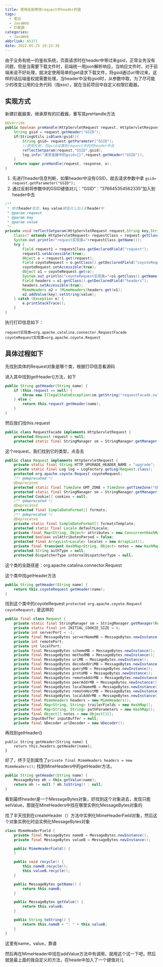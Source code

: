 ```yaml
---
title: 使用反射修改request中header的值
tags:
  - 笔记
  - JavaWeb
  - 拦截器
categories:
  - JavaWeb
abbrlink: 65371
date: 2022-05-25 19:23:39
---
```

由于业务有统一的鉴权系统，页面请求时在header中带过来gsid，正常业务没有问题，但是当需要下载文件时，前端统一用json解析响应，当响应文件时，对于前端来说不好处理，就决定使用简单的get请求下载文件，将gsid通过url带过来，这样的话后端鉴权就需要处理，当header中没有gsid时，从参数中取，为了尽可能少的改变公用的业务代码（指sso），就在当前项目中自定义权限拦截器。

## 实现方式
新建拦截器类，继承原有的拦截器，重写其preHandle方法
```java
@Override
public boolean preHandle(HttpServletRequest request, HttpServletResponse response, Object o) throws Exception {
    String gsid = request.getHeader("GSID");
    if(StringUtils.isBlank(gsid)){
        String gsid= request.getParameter("GSID");
        //使用反射，将gsid设置到request中的的header中去
        reflectSetparam(request,"GSID",gsid);
        log.info("请求连接中的gsid={}",request.getHeader("GSID"));
    }
    return super.preHandle(request, response, o);
}
```

1. 先进行header信息判断，如果header中没有GSID，就去请求参数中拿
`gsid= request.getParameter("GSID");`
2. 通过反射将参数中的GSID键值对儿：“GSID”：“376645354562335”加入到header中去

```java
/**
 * 修改header信息，key-value键值对儿加入到header中
 * @param request
 * @param key
 * @param value
 */
private void reflectSetparam(HttpServletRequest request,String key,String value){
    Class<? extends HttpServletRequest> requestClass = request.getClass();
    System.out.println("request实现类="+requestClass.getName());
    try {
        Field request1 = requestClass.getDeclaredField("request");
        request1.setAccessible(true);
        Object o = request1.get(request);
        Field coyoteRequest = o.getClass().getDeclaredField("coyoteRequest");
        coyoteRequest.setAccessible(true);
        Object o1 = coyoteRequest.get(o);
        System.out.println("coyoteRequest实现类="+o1.getClass().getName());
        Field headers = o1.getClass().getDeclaredField("headers");
        headers.setAccessible(true);
        MimeHeaders o2 = (MimeHeaders)headers.get(o1);
        o2.addValue(key).setString(value);
    } catch (Exception e) {
        e.printStackTrace();
    }
}
```

执行打印信息如下：
```
request实现类=org.apache.catalina.connector.RequestFacade
coyoteRequest实现类=org.apache.coyote.Request
```
## 具体过程如下

先找到具体的Request对象是哪个类，根据打印信息看源码

进入其中找到getHeader()方法，如下
```java
public String getHeader(String name) {
    if (this.request == null) {
        throw new IllegalStateException(sm.getString("requestFacade.nullRequest"));
    } else {
        return this.request.getHeader(name);
    }
}
```
然后我们找this.request
```java
public class RequestFacade implements HttpServletRequest {
    protected Request request = null;
    protected static final StringManager sm = StringManager.getManager(RequestFacade.class);
```
这个request，我们找到它的类型，点击去
```java
public class Request implements HttpServletRequest {
    private static final String HTTP_UPGRADE_HEADER_NAME = "upgrade";
    private static final Log log = LogFactory.getLog(Request.class);
    protected org.apache.coyote.Request coyoteRequest;
    /** @deprecated */
    @Deprecated
    protected static final TimeZone GMT_ZONE = TimeZone.getTimeZone("GMT");
    protected static final StringManager sm = StringManager.getManager(Request.class);
    protected Cookie[] cookies = null;
    /** @deprecated */
    @Deprecated
    protected final SimpleDateFormat[] formats;
    /** @deprecated */
    @Deprecated
    private static final SimpleDateFormat[] formatsTemplate;
    protected static final Locale defaultLocale;
    private final Map<String, Object> attributes = new ConcurrentHashMap();
    protected boolean sslAttributesParsed = false;
    protected final ArrayList<Locale> locales = new ArrayList();
    private final transient HashMap<String, Object> notes = new HashMap();
    protected String authType = null;
    protected DispatcherType internalDispatcherType = null;

```
这个类的全路径是：org.apache.catalina.connector.Request

这个类中找getHeader方法
```java
public String getHeader(String name) {
    return this.coyoteRequest.getHeader(name);
}
```
找到这个类中的coyoteRequest
`protected org.apache.coyote.Request coyoteRequest;`
是这样的
```java
public final class Request {
    private static final StringManager sm = StringManager.getManager(Request.class);
    private static final int INITIAL_COOKIE_SIZE = 4;
    private int serverPort = -1;
    private final MessageBytes serverNameMB = MessageBytes.newInstance();
    private int remotePort;
    private int localPort;
    private final MessageBytes schemeMB = MessageBytes.newInstance();
    private final MessageBytes methodMB = MessageBytes.newInstance();
    private final MessageBytes uriMB = MessageBytes.newInstance();
    private final MessageBytes decodedUriMB = MessageBytes.newInstance();
    private final MessageBytes queryMB = MessageBytes.newInstance();
    private final MessageBytes protoMB = MessageBytes.newInstance();
    private final MessageBytes remoteAddrMB = MessageBytes.newInstance();
    private final MessageBytes peerAddrMB = MessageBytes.newInstance();
    private final MessageBytes localNameMB = MessageBytes.newInstance();
    private final MessageBytes remoteHostMB = MessageBytes.newInstance();
    private final MessageBytes localAddrMB = MessageBytes.newInstance();
    private final MimeHeaders headers = new MimeHeaders();
    private final Map<String, String> trailerFields = new HashMap();
    private final Map<String, String> pathParameters = new HashMap();
    private final Object[] notes = new Object[32];
    private InputBuffer inputBuffer = null;
    private final UDecoder urlDecoder = new UDecoder();
```
再找到getHeader()
```
public String getHeader(String name) {
    return this.headers.getHeader(name);
}
```
好了，终于见到属性了`private final MimeHeaders headers = new MimeHeaders();`
找到MineHeaders中的getHeader方法，
```java
public String getHeader(String name) {
    MessageBytes mh = this.getValue(name);
    return mh != null ? mh.toString() : null;
}
```
看到最终header是一个MessageBytes对象，好找到这个对象进去，发现只能setValue，那就在MineHeaders中找在哪里实例化MessageBytes对象的

找了半天找到在createHeader（）方法中实例化MimeHeaderField对象，然后这个对象实例化时会实例化MessageBytes对象
```java
class MimeHeaderField {
    private final MessageBytes nameB = MessageBytes.newInstance();
    private final MessageBytes valueB = MessageBytes.newInstance();

    public MimeHeaderField() {
    }

    public void recycle() {
        this.nameB.recycle();
        this.valueB.recycle();
    }

    public MessageBytes getName() {
        return this.nameB;
    }

    public MessageBytes getValue() {
        return this.valueB;
    }

    public String toString() {
        return this.nameB + ": " + this.valueB;
    }
}

```
这里有name，value，靠谱

然后再在MimeHeader中找在addValue方法中有调用，就用这个试一下吧，然后就是最上面的我自定义的方法，在heade中加入了一个键值对儿